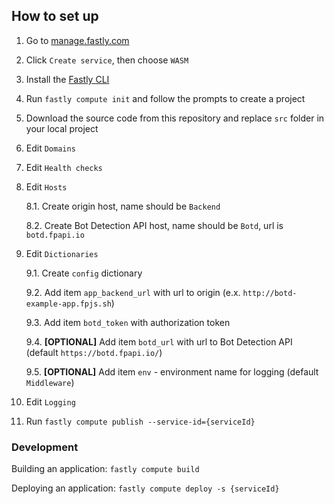 ## How to set up
1. Go to [manage.fastly.com](https://manage.fastly.com/)

2. Click `Create service`, then choose `WASM`
   
3. Install the [Fastly CLI](https://github.com/fastly/cli)

4. Run `fastly compute init` and follow the prompts to create a project

5. Download the source code from this repository and replace `src` folder in your local project

6. Edit `Domains`

7. Edit `Health checks`

8. Edit `Hosts`

   8.1. Create origin host, name should be `Backend`

   8.2. Create Bot Detection API host, name should be `Botd`, url is `botd.fpapi.io`

9. Edit `Dictionaries`

   9.1. Create `config` dictionary

   9.2. Add item `app_backend_url` with url to origin (e.x. `http://botd-example-app.fpjs.sh`)

   9.3. Add item `botd_token` with authorization token

   9.4. **[OPTIONAL]** Add item `botd_url` with url to Bot Detection API (default `https://botd.fpapi.io/`)

   9.5. **[OPTIONAL]** Add item `env` - environment name for logging (default `Middleware`)

10. Edit `Logging`

11. Run `fastly compute publish --service-id={serviceId}`

### Development

Building an application: `fastly compute build`

Deploying an application: `fastly compute deploy -s {serviceId}`
